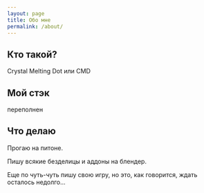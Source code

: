 ```yaml
---
layout: page
title: Обо мне
permalink: /about/
---
```


## Кто такой?

Crystal Melting Dot или CMD

## Мой стэк

переполнен


## Что делаю

Прогаю на питоне.

Пишу всякие безделицы и аддоны на блендер.

Еще по чуть-чуть пишу свою игру, но это, как говорится, ждать осталось недолго...
